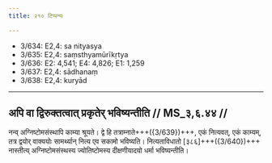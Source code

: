 ```yaml
---
title: २१० टिप्पन्यः

---
```

- 3/634: E2,4: sa nityasya
- 3/635: E2,4: saṃsthyamūrīkṛtya
- 3/636: E2: 4,541; E4: 4,826; E1: 1,259
- 3/637: E2,4: sādhanaṃ
- 3/638: E2,4: kuryād

____________________________________________


## अपि वा द्विरुक्तत्वात् प्रकृतेर् भविष्यन्तीति // MS_३,६.४४ //

नन्व् अग्निष्टोमसंस्थापि काम्या श्रूयते। द्वे हि तत्राम्नाते+++({3/639})+++, एकं नित्यवत्, एकं काम्यम्, तत्र द्वयोर् वाक्ययोः सामर्थ्यान् नित्य एव सकामो भविष्यति। नित्यताविधातो [३८६]+++({3/640})+++ नास्तीत्य् अग्निष्टोमसंस्थस्य ज्योतिष्टोमस्य दीक्षणीयादयो धर्मा भविष्यन्तीति।
